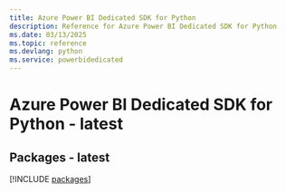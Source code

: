 ```yaml
---
title: Azure Power BI Dedicated SDK for Python
description: Reference for Azure Power BI Dedicated SDK for Python
ms.date: 03/13/2025
ms.topic: reference
ms.devlang: python
ms.service: powerbidedicated
---
```

# Azure Power BI Dedicated SDK for Python - latest
## Packages - latest
[!INCLUDE [packages](power-bi-dedicated-index.md)]